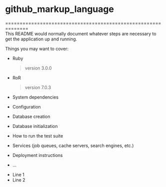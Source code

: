 # github_markup_language


==============================================================\
This README would normally document whatever steps are necessary to get the
application up and running.

Things you may want to cover:

* Ruby
  > version 3.0.0

* RoR
  > version 7.0.3

* System dependencies

* Configuration

* Database creation

* Database initialization

* How to run the test suite

* Services (job queues, cache servers, search engines, etc.)

* Deployment instructions

* ...

<ul>
<li>Line 1</li>
<li>Line 2</li>
</ul>
